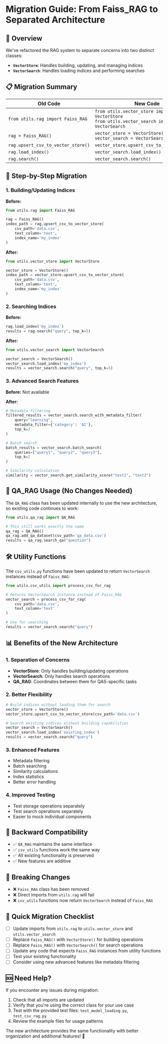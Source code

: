 # Migration Guide: From Faiss_RAG to Separated Architecture

## 🚀 **Overview**

We've refactored the RAG system to separate concerns into two distinct classes:
- **`VectorStore`**: Handles building, updating, and managing indices
- **`VectorSearch`**: Handles loading indices and performing searches

## 📋 **Migration Summary**

| Old Code | New Code |
|----------|----------|
| `from utils.rag import Faiss_RAG` | `from utils.vector_store import VectorStore`<br>`from utils.vector_search import VectorSearch` |
| `rag = Faiss_RAG()` | `vector_store = VectorStore()`<br>`vector_search = VectorSearch()` |
| `rag.upsert_csv_to_vector_store()` | `vector_store.upsert_csv_to_vector_store()` |
| `rag.load_index()` | `vector_search.load_index()` |
| `rag.search()` | `vector_search.search()` |

## 🔄 **Step-by-Step Migration**

### **1. Building/Updating Indices**

**Before:**
```python
from utils.rag import Faiss_RAG

rag = Faiss_RAG()
index_path = rag.upsert_csv_to_vector_store(
    csv_path='data.csv',
    text_column='text',
    index_name='my_index'
)
```

**After:**
```python
from utils.vector_store import VectorStore

vector_store = VectorStore()
index_path = vector_store.upsert_csv_to_vector_store(
    csv_path='data.csv',
    text_column='text',
    index_name='my_index'
)
```

### **2. Searching Indices**

**Before:**
```python
rag.load_index('my_index')
results = rag.search("query", top_k=5)
```

**After:**
```python
from utils.vector_search import VectorSearch

vector_search = VectorSearch()
vector_search.load_index('my_index')
results = vector_search.search("query", top_k=5)
```

### **3. Advanced Search Features**

**Before:** Not available

**After:**
```python
# Metadata filtering
filtered_results = vector_search.search_with_metadata_filter(
    query="learning",
    metadata_filter={'category': 'AI'},
    top_k=3
)

# Batch search
batch_results = vector_search.batch_search(
    queries=["query1", "query2", "query3"],
    top_k=2
)

# Similarity calculation
similarity = vector_search.get_similarity_score("text1", "text2")
```

## 🎯 **QA_RAG Usage (No Changes Needed)**

The `QA_RAG` class has been updated internally to use the new architecture, so existing code continues to work:

```python
from utils.qa_rag import QA_RAG

# This still works exactly the same
qa_rag = QA_RAG()
qa_rag.add_qa_dataset(csv_path='qa_data.csv')
results = qa_rag.search_qa("question")
```

## 🛠️ **Utility Functions**

The `csv_utils.py` functions have been updated to return `VectorSearch` instances instead of `Faiss_RAG`:

```python
from utils.csv_utils import process_csv_for_rag

# Returns VectorSearch instance instead of Faiss_RAG
vector_search = process_csv_for_rag(
    csv_path='data.csv',
    text_column='text'
)

# Use for searching
results = vector_search.search("query")
```

## 📊 **Benefits of the New Architecture**

### **1. Separation of Concerns**
- **VectorStore**: Only handles building/updating operations
- **VectorSearch**: Only handles search operations
- **QA_RAG**: Coordinates between them for QAS-specific tasks

### **2. Better Flexibility**
```python
# Build indices without loading them for search
vector_store = VectorStore()
vector_store.upsert_csv_to_vector_store(csv_path='data.csv')

# Search existing indices without building capabilities
vector_search = VectorSearch()
vector_search.load_index('existing_index')
results = vector_search.search("query")
```

### **3. Enhanced Features**
- Metadata filtering
- Batch searching
- Similarity calculations
- Index statistics
- Better error handling

### **4. Improved Testing**
- Test storage operations separately
- Test search operations separately
- Easier to mock individual components

## 🔧 **Backward Compatibility**

- ✅ `QA_RAG` maintains the same interface
- ✅ `csv_utils` functions work the same way
- ✅ All existing functionality is preserved
- ✅ New features are additive

## 🚨 **Breaking Changes**

- ❌ `Faiss_RAG` class has been removed
- ❌ Direct imports from `utils.rag` will fail
- ❌ `csv_utils` functions now return `VectorSearch` instead of `Faiss_RAG`

## 📝 **Quick Migration Checklist**

- [ ] Update imports from `utils.rag` to `utils.vector_store` and `utils.vector_search`
- [ ] Replace `Faiss_RAG()` with `VectorStore()` for building operations
- [ ] Replace `Faiss_RAG()` with `VectorSearch()` for search operations
- [ ] Update any code that expects `Faiss_RAG` instances from utility functions
- [ ] Test your existing functionality
- [ ] Consider using new advanced features like metadata filtering

## 🆘 **Need Help?**

If you encounter any issues during migration:

1. Check that all imports are updated
2. Verify that you're using the correct class for your use case
3. Test with the provided test files: `test_model_loading.py`, `test_csv_rag.py`
4. Review the example files for usage patterns

The new architecture provides the same functionality with better organization and additional features! 🎉 